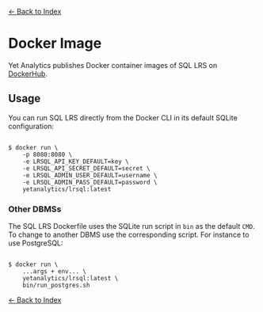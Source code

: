 [<- Back to Index](index.md)

# Docker Image

Yet Analytics publishes Docker container images of SQL LRS on [DockerHub](https://hub.docker.com/repository/docker/yetanalytics/lrsql).

## Usage

You can run SQL LRS directly from the Docker CLI in its default SQLite configuration:

``` shell

$ docker run \
    -p 8080:8080 \
    -e LRSQL_API_KEY_DEFAULT=key \
    -e LRSQL_API_SECRET_DEFAULT=secret \
    -e LRSQL_ADMIN_USER_DEFAULT=username \
    -e LRSQL_ADMIN_PASS_DEFAULT=password \
    yetanalytics/lrsql:latest

```

### Other DBMSs

The SQL LRS Dockerfile uses the SQLite run script in `bin` as the default `CMD`. To change to another DBMS use the corresponding script. For instance to use PostgreSQL:

``` shell

$ docker run \
    ...args + env... \
    yetanalytics/lrsql:latest \
    bin/run_postgres.sh

```

[<- Back to Index](index.md)
